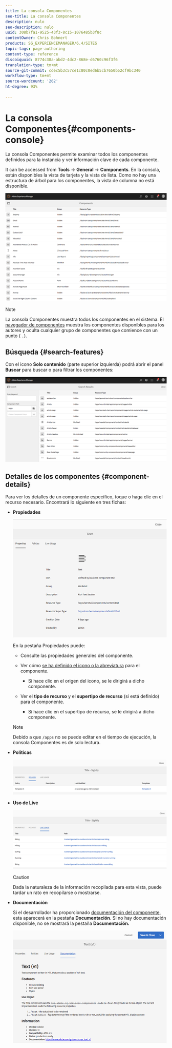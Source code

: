 ```yaml
---
title: La consola Componentes
seo-title: La consola Componentes
description: nulo
seo-description: nulo
uuid: 308b7fa1-9525-43f3-8c15-1076485b3f8c
contentOwner: Chris Bohnert
products: SG_EXPERIENCEMANAGER/6.4/SITES
topic-tags: page-authoring
content-type: reference
discoiquuid: 8774c38a-abd2-4dc2-868e-d6760c96f3f6
translation-type: tm+mt
source-git-commit: cdec5b3c57ce1c80c0ed6b5cb7650b52cf9bc340
workflow-type: tm+mt
source-wordcount: '262'
ht-degree: 93%

---
```



# La consola Componentes{#components-console}

La consola Componentes permite examinar todos los componentes definidos para la instancia y ver información clave de cada componente.

It can be accessed from **Tools** -> **General** -> **Components**. En la consola, están disponibles la vista de tarjeta y la vista de lista. Como no hay una estructura de árbol para los componentes, la vista de columna no está disponible.

![chlimage_1-301](assets/chlimage_1-301.png)

>[!NOTE]
>
>La consola Componentes muestra todos los componentes en el sistema. El [navegador de componentes](/help/sites-authoring/author-environment-tools.md#components-browser) muestra los componentes disponibles para los autores y oculta cualquier grupo de componentes que comience con un punto ( `.`).

## Búsqueda {#search-features}

Con el icono **Solo contenido** (parte superior izquierda) podrá abrir el panel **Buscar** para buscar o para filtrar los componentes: 

![chlimage_1-302](assets/chlimage_1-302.png)

## Detalles de los componentes {#component-details}

Para ver los detalles de un componente específico, toque o haga clic en el recurso necesario. Encontrará lo siguiente en tres fichas:

* **Propiedades**

   ![screen_shot_2018-03-27at165847](assets/screen_shot_2018-03-27at165847.png)

   En la pestaña Propiedades puede:

   * Consulte las propiedades generales del componente.
   * Ver cómo [se ha definido el icono o la abreviatura](/help/sites-developing/components-basics.md#component-icon-in-touch-ui) para el componente.

      * Si hace clic en el origen del icono, se le dirigirá a dicho componente.
   * Ver el **tipo de recurso** y el **supertipo de recurso** (si está definido) para el componente.

      * Si hace clic en el supertipo de recurso, se le dirigirá a dicho componente.
   >[!NOTE]
   >
   >Debido a que `/apps` no se puede editar en el tiempo de ejecución, la consola Componentes es de solo lectura.

* **Políticas**

   ![chlimage_1-303](assets/chlimage_1-303.png)

* **Uso de Live**

   ![chlimage_1-304](assets/chlimage_1-304.png)

   >[!CAUTION]
   >
   >Dada la naturaleza de la información recopilada para esta vista, puede tardar un rato en recopilarse o mostrarse. 

* **Documentación**

   Si el desarrollador ha proporcionado [documentación del componente](/help/sites-developing/developing-components.md#documenting-your-component), esta aparecerá en la pestaña **Documentación**. Si no hay documentación disponible, no se mostrará la pestaña **Documentación.**

   ![chlimage_1-305](assets/chlimage_1-305.png)

